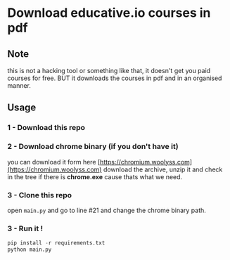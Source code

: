 # Download educative.io courses in pdf

## Note

this is not a hacking tool or something like that, it doesn't get you paid courses for free. BUT it downloads the courses in pdf and in an organised manner.

## Usage

### 1 - Download this repo

### 2 - Download chrome binary (if you don't have it)

you can download it form here [https://chromium.woolyss.com](https://chromium.woolyss.com) download the archive, unzip it and check in the tree if there is **chrome.exe** cause thats what we need.

### 3 - Clone this repo

open `main.py` and go to line #21 and change the chrome binary path.

### 3 - Run it !

```py
pip install -r requirements.txt
python main.py
```
